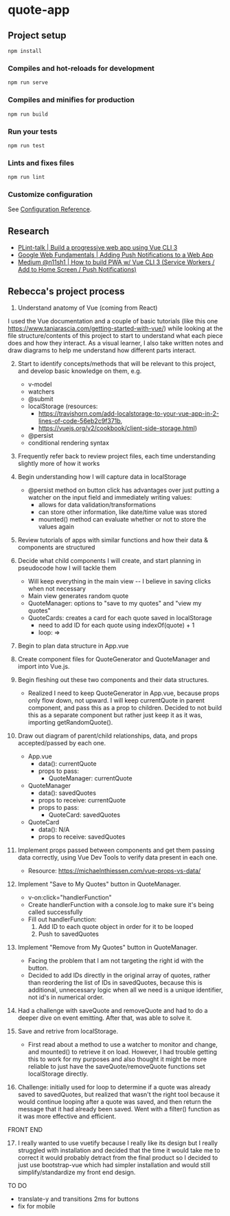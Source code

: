 # quote-app

## Project setup

```
npm install
```

### Compiles and hot-reloads for development

```
npm run serve
```

### Compiles and minifies for production

```
npm run build
```

### Run your tests

```
npm run test
```

### Lints and fixes files

```
npm run lint
```

### Customize configuration

See [Configuration Reference](https://cli.vuejs.org/config/).

## Research

- [PLint-talk | Build a progressive web app using Vue CLI 3](https://www.blog.plint-sites.nl/progressive-web-app-using-vue-cli-3/)
- [Google Web Fundamentals | Adding Push Notifications to a Web App](https://developers.google.com/web/fundamentals/codelabs/push-notifications/)
- [Medium @n11sh1 | How to build PWA w/ Vue CLI 3 (Service Workers / Add to Home Screen / Push Notifications)](https://medium.com/@n11sh1/how-to-build-pwa-w-vue-cli-3-service-workers-add-to-home-screen-push-notifications-b519c49e142d)

## Rebecca's project process

1. Understand anatomy of Vue (coming from React)

I used the Vue documentation and a couple of basic tutorials (like this one https://www.taniarascia.com/getting-started-with-vue/) while looking at the file structure/contents of this project to start to understand what each piece does and how they interact. As a visual learner, I also take written notes and draw diagrams to help me understand how different parts interact.

2. Start to identify concepts/methods that will be relevant to this project, and develop basic knowledge on them, e.g.

   - v-model
   - watchers
   - @submit
   - localStorage (resources:
     - https://travishorn.com/add-localstorage-to-your-vue-app-in-2-lines-of-code-56eb2c9f371b,
     - https://vuejs.org/v2/cookbook/client-side-storage.html)
   - @persist
   - conditional rendering syntax

3. Frequently refer back to review project files, each time understanding slightly more of how it works

4. Begin understanding how I will capture data in localStorage

   - @persist method on button click has advantages over just putting a watcher on the input field and immediately writing values:
     - allows for data validation/transformations
     - can store other information, like date/time value was stored
     - mounted() method can evaluate whether or not to store the values again

5. Review tutorials of apps with similar functions and how their data & components are structured

6. Decide what child components I will create, and start planning in pseudocode how I will tackle them

   - Will keep everything in the main view -- I believe in saving clicks when not necessary
   - Main view generates random quote
   - QuoteManager: options to "save to my quotes" and "view my quotes"
   - QuoteCards: creates a card for each quote saved in localStorage
     - need to add ID for each quote using indexOf(quote) + 1
     - loop: => <card v-for="quote in quotes" :key="quote.id">

7. Begin to plan data structure in App.vue

8. Create component files for QuoteGenerator and QuoteManager and import into Vue.js.

9. Begin fleshing out these two components and their data structures.

   - Realized I need to keep QuoteGenerator in App.vue, because props only flow down, not upward.
     I will keep currentQuote in parent component, and pass this as a prop to children. Decided to not build this as a separate component but rather just keep it as it was, importing getRandomQuote().

10. Draw out diagram of parent/child relationships, data, and props accepted/passed by each one.

    - App.vue
      - data(): currentQuote
      - props to pass:
        - QuoteManager: currentQuote
    - QuoteManager
      - data(): savedQuotes
      - props to receive: currentQuote
      - props to pass:
        - QuoteCard: savedQuotes
    - QuoteCard
      - data(): N/A
      - props to receive: savedQuotes

11. Implement props passed between components and get them passing data correctly, using Vue Dev Tools to verify data present in each one.

    - Resource: https://michaelnthiessen.com/vue-props-vs-data/

12. Implement "Save to My Quotes" button in QuoteManager.

    - v-on:click="handlerFunction"
    - Create handlerFunction with a console.log to make sure it's being called successfully
    - Fill out handlerFunction:
      1. Add ID to each quote object in order for it to be looped
      2. Push to savedQuotes

13. Implement "Remove from My Quotes" button in QuoteManager.

    - Facing the problem that I am not targeting the right id with the button.
    - Decided to add IDs directly in the original array of quotes, rather than reordering the list of IDs in savedQuotes, because this is additional, unnecessary logic when all we need is a unique identifier, not id's in numerical order.

14. Had a challenge with saveQuote and removeQuote and had to do a deeper dive on event emitting. After that, was able to solve it.

15. Save and retrive from localStorage.

    - First read about a method to use a watcher to monitor and change, and mounted() to retrieve it on load. However, I had trouble getting this to work for my purposes and also thought it might be more reliable to just have the saveQuote/removeQuote functions set localStorage directly.

16. Challenge: initially used for loop to determine if a quote was already saved to savedQuotes, but realized that wasn't the right tool because it would continue looping after a quote was saved, and then return the message that it had already been saved. Went with a filter() function as it was more effective and efficient.

FRONT END

17. I really wanted to use vuetify because I really like its design but I really struggled with installation and decided that the time it would take me to correct it would probably detract from the final product so I decided to just use bootstrap-vue which had simpler installation and would still simplify/standardize my front end design.

TO DO

- translate-y and transitions 2ms for buttons
- fix for mobile
    <!-- <link rel="icon" href="<%= BASE_URL %>favicon.ico" /> -->

